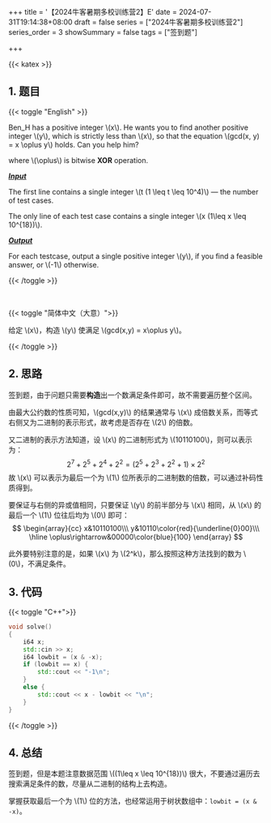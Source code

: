 +++
title = '【2024牛客暑期多校训练营2】E'
date = 2024-07-31T19:14:38+08:00
draft = false
series = ["2024牛客暑期多校训练营2"]
series_order = 3
showSummary = false
tags = ["签到题"]

+++

{{< katex >}}

## 1. 题目

{{< toggle "English" >}}

Ben_H has a positive integer \\(x\\). He wants you to find another positive integer \\(y\\), which is strictly less than \\(x\\), so that the equation \\(gcd(x, y) = x \oplus y\\) holds. Can you help him?

 where \\(\oplus\\) is bitwise **XOR** operation.

***<u>Input</u>***

The first line contains a single integer \\(t (1 \leq t \leq 10^4)\\) — the number of test cases.

The only line of each test case contains a single integer \\(x (1\leq x \leq 10^{18})\\).

***<u>Output</u>***

For each testcase, output a single positive integer \\(y\\), if you find a feasible answer, or \\(-1\\) otherwise.

{{< /toggle >}}

<br>

{{< toggle "简体中文（大意）">}}

给定 \\(x\\)，构造 \\(y\\) 使满足 \\(gcd(x,y) = x\oplus y\\)。

{{< /toggle >}}

## 2. 思路

签到题，由于问题只需要**构造**出一个数满足条件即可，故不需要遍历整个区间。

由最大公约数的性质可知，\\(gcd(x,y)\\) 的结果通常与 \\(x\\) 成倍数关系，而等式右侧又为二进制的表示形式，故考虑是否存在 \\(2\\) 的倍数。

又二进制的表示方法知道，设 \\(x\\) 的二进制形式为 \\(10110100\\)，则可以表示为：
$$
2^7 + 2^5 + 2^4 + 2^2 = (2^5 + 2^3 + 2^2 + 1)\times 2^2
$$
故 \\(x\\) 可以表示为最后一个为 \\(1\\) 位所表示的二进制数的倍数，可以通过补码性质得到。

要保证与右侧的异或值相同，只要保证 \\(y\\) 的前半部分与 \\(x\\) 相同，从 \\(x\\) 的最后一个 \\(1\\) 位往后均为 \\(0\\) 即可：
$$
\begin{array}{cc}
x&10110100\\\
y&10110\color{red}{\underline{0}00}\\\
\hline
\oplus\rightarrow&00000\color{blue}{100}
\end{array}
$$


此外要特别注意的是，如果 \\(x\\) 为 \\(2^k\\)，那么按照这种方法找到的数为 \\(0\\)，不满足条件。

## 3. 代码

{{< toggle "C++">}}

```cpp
void solve()
{
    i64 x;
    std::cin >> x;
    i64 lowbit = (x & -x);
    if (lowbit == x) {
        std::cout << "-1\n";
    }
    else {
        std::cout << x - lowbit << "\n";
    }
}
```

{{< /toggle >}}

## 4. 总结

签到题，但是本题注意数据范围 \\((1\leq x \leq 10^{18})\\) 很大，不要通过遍历去搜索满足条件的数，尽量从二进制的结构上去构造。

掌握获取最后一个为 \\(1\\) 位的方法，也经常运用于树状数组中：`lowbit = (x & -x)`。
